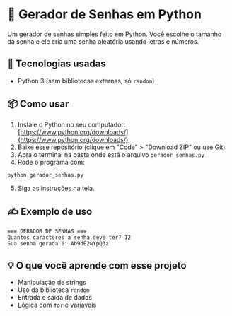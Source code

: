 # 🔐 Gerador de Senhas em Python

Um gerador de senhas simples feito em Python. Você escolhe o tamanho da senha e ele cria uma senha aleatória usando letras e números.

## 🧠 Tecnologias usadas

- Python 3 (sem bibliotecas externas, só `random`)

## 📦 Como usar

1. Instale o Python no seu computador: [https://www.python.org/downloads/](https://www.python.org/downloads/)
2. Baixe esse repositório (clique em "Code" > "Download ZIP" ou use Git)
3. Abra o terminal na pasta onde está o arquivo `gerador_senhas.py`
4. Rode o programa com:

```bash
python gerador_senhas.py
```

5. Siga as instruções na tela.

## ✍️ Exemplo de uso

```
=== GERADOR DE SENHAS ===
Quantos caracteres a senha deve ter? 12
Sua senha gerada é: Ab9dE2wYpQ3z
```

## 💡 O que você aprende com esse projeto

- Manipulação de strings
- Uso da biblioteca `random`
- Entrada e saída de dados
- Lógica com `for` e variáveis
